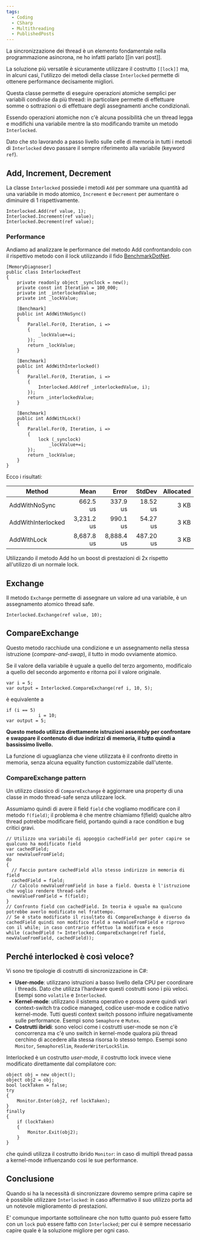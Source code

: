 ```yaml
---
tags:
  - Coding
  - CSharp
  - Multithreading
  - PublishedPosts
---
```

La sincronizzazione dei thread è un elemento fondamentale nella programmazione asincrona, ne ho infatti parlato [[in vari post]].

La soluzione più versatile è sicuramente utilizzare il costrutto `[[lock]]` ma, in alcuni casi, l'utilizzo dei metodi della classe `Interlocked` permette di ottenere performance decisamente migliori.

Questa classe permette di eseguire operazioni atomiche semplici per variabili condivise da più thread: in particolare permette di effettuare somme o sottrazioni o di effettuare degli assegnamenti anche condizionali.

Essendo operazioni atomiche non c'è alcuna possibilità che un thread legga e modifichi una variabile mentre la sto modificando tramite un metodo `Interlocked`.

Dato che sto lavorando a passo livello sulle celle di memoria in tutti i metodi di `Interlocked` devo passare il sempre riferimento alla variabile (keyword `ref`).

## Add, Increment, Decrement

La classe `Interlocked` possiede i metodi `Add` per sommare una quantità ad una variabile in modo atomico, `Increment` e `Decrement` per aumentare o diminuire di 1 rispettivamente.
```Csharp
Interlocked.Add(ref value, 1);
Interlocked.Increment(ref value);
Interlocked.Decrement(ref value);
```
### Performance

Andiamo ad analizzare le performance del metodo Add confrontandolo con il rispettivo metodo con il lock utilizzando il fido [BenchmarkDotNet](https://benchmarkdotnet.org/articles/overview.html).
```CSharp
[MemoryDiagnoser]
public class InterlockedTest
{
    private readonly object _synclock = new();
    private const int Iteration = 100_000;
    private int _interlockedValue;
    private int _lockValue;
    
    [Benchmark]
    public int AddWithNoSync()
    {
        Parallel.For(0, Iteration, i =>
        {
            _lockValue+=i;
        });
        return _lockValue;
    }
    
    [Benchmark]
    public int AddWithInterlocked()
    {
        Parallel.For(0, Iteration, i =>
        {
            Interlocked.Add(ref _interlockedValue, i);
        });
        return _interlockedValue;
    }
    
    [Benchmark]
    public int AddWithLock()
    {
        Parallel.For(0, Iteration, i =>
        {
            lock (_synclock)
                _lockValue+=i;
        });
        return _lockValue;
    }
}
```
Ecco i risultati:

|             Method |       Mean |      Error |    StdDev | Allocated |
|------------------- |-----------:|-----------:|----------:|----------:|
|      AddWithNoSync |   662.5 us |   337.9 us |  18.52 us |      3 KB |
| AddWithInterlocked | 3,231.2 us |   990.1 us |  54.27 us |      3 KB |
|        AddWithLock | 8,687.8 us | 8,888.4 us | 487.20 us |      3 KB |

Utilizzando il metodo Add ho un boost di prestazioni di 2x rispetto all'utilizzo di un normale lock.

## Exchange

Il metodo `Exchange` permette di assegnare un valore ad una variabile, è un assegnamento atomico thread safe.
```Csharp
Interlocked.Exchange(ref value, 10);
```
## CompareExchange

Questo metodo racchiude una condizione e un assegnamento nella stessa istruzione (_compare-and-swap_), il tutto in modo ovviamente atomico.

Se il valore della variabile è uguale a quello del terzo argomento, modificalo a quello del secondo argomento e ritorna poi il valore originale.
```Csharp
var i = 5;
var output = Interlocked.CompareExchange(ref i, 10, 5);
```
è equivalente a
```Csharp
if (i == 5)
            i = 10;
var output = 5;
```
**Questo metodo utilizza direttamente istruzioni assembly per confrontare e swappare il contenuto di due indirizzi di memoria, il tutto quindi a bassissimo livello.**

La funzione di uguaglianza che viene utilizzata è il confronto diretto in memoria, senza alcuna equality function customizzabile dall'utente.

### CompareExchange pattern

Un utilizzo classico di `CompareExchange` è aggiornare una property di una classe in modo thread-safe senza utilizzare lock.

Assumiamo quindi di avere il field `field` che vogliamo modificare con il metodo `f(field)`; il problema è che mentre chiamiamo f(field) qualche altro thread potrebbe modificare field, portando quindi a race condition e bug critici gravi.
```Csharp
// Utilizzo una variabile di appoggio cachedField per poter capire se qualcuno ha modificato field
var cachedField;
var newValueFromField;
do
{
  // Faccio puntare cachedField allo stesso indirizzo in memoria di field
  cachedField = field;
  // Calcolo newValueFromField in base a field. Questa è l'istruzione che voglio rendere thread-safe
  newValueFromField = f(field);
}
// Confronto field con cachedField. In teoria è uguale ma qualcuno potrebbe averlo modificato nel frattempo.
// Se è stato modificato il risultato di CompareExchange è diverso da cachedField quindi non modifico field a newValueFromField e riprovo con il while; in caso contrario effettuo la modifica e esco
while (cachedField != Interlocked.CompareExchange(ref field, newValueFromField, cachedField));
```
## Perché interlocked è così veloce?

Vi sono tre tipologie di costrutti di sincronizzazione in C#:

- **User-mode**: utilizzano istruzioni a basso livello della CPU per coordinare i threads. Dato che utilizza l'hardware questi costrutti sono i più veloci. Esempi sono `volatile` e `Interlocked`.
- **Kernel-mode**: utilizzano il sistema operativo e posso avere quindi vari context-switch tra codice managed, codice user-mode e codice nativo kernel-mode. Tutti questi context switch possono influire negativamente sulle performance. Esempi sono `Semaphore` e `Mutex`.
- **Costrutti ibridi**: sono veloci come i costrutti user-mode se non c'è concorrenza ma c'è uno switch in kernel-mode qualora più thread cerchino di accedere alla stessa risorsa lo stesso tempo. Esempi sono `Monitor`, `SemaphoreSlim`, `ReaderWriterLockSlim`.

Interlocked è un costrutto _user-mode_, il costrutto lock invece viene modificato direttamente dal compilatore con:
```Csharp
object obj = new object();
object obj2 = obj;
bool lockTaken = false;
try
{
    Monitor.Enter(obj2, ref lockTaken);
}
finally
{
    if (lockTaken)
    {
        Monitor.Exit(obj2);
    }
}
```
che quindi utilizza il costrutto ibrido `Monitor`: in caso di multipli thread passa a kernel-mode influenzando così le sue performance.

## Conclusione

Quando si ha la necessità di sincronizzare dovremo sempre prima capire se è possibile utilizzare `Interlocked`: in caso affermativo il suo utilizzo porta ad un notevole miglioramento di prestazioni.

E' comunque importante sottolineare che non tutto quanto può essere fatto con un `lock` può essere fatto con `Interlocked`; per cui è sempre necessario capire quale è la soluzione migliore per ogni caso.
